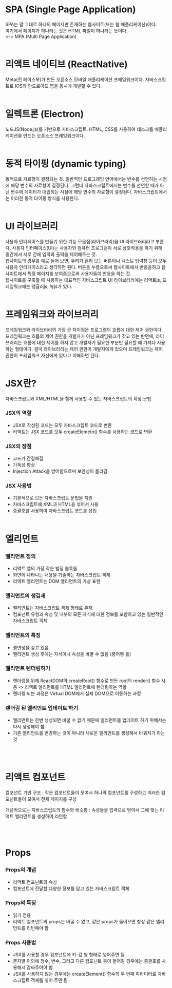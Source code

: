 # SPA (Single Page Application)
SPA는 말 그대로 하나의 페이지만 존재하는 웹사이트(또는 웹 애플리케이션)이다. <br />
여기에서 페이지가 하나라는 것은 HTML 파일이 하나라는 뜻이다. <br />
<-> MPA (Multi Page Application) <br /><br />

# 리액트 네이티브 (ReactNative)
Meta(전 페이스북)가 만든 오픈소스 모바일 애플리케이션 프레임워크이다. 자바스크립트로 IOS와 안드로이드 앱을 동시에 개발할 수 있다. <br /><br />

# 일렉트론 (Electron)
노드JS(Node.js)를 기반으로 자바스크립트, HTML, CSS를 사용하여 데스크톱 애플리케이션을 만드는 오픈소스 프레임워크이다. <br /><br />

# 동적 타이핑 (dynamic typing)
동적으로 자료형이 결정되는 것. 일반적인 프로그래밍 언어에서는 변수를 선언하는 시점에 해당 변수의 자료형이 결정된다. 그런데 자바스크립트에서는 변수를 선언할 때가 아닌 변수에 데이터가 대입되는 시점에 해당 변수의 자료형이 결정된다. 자바스크립트에서는 이러한 동적 타이핑 방식을 사용한다. <br /><br />

# UI 라이브러리
사용자 인터페이스를 만들기 위한 기능 모읍집(라이브러리)을 UI 라이브러리라고 부른다. 사용자 인터페이스(UI)는 사용자와 컴퓨터 프로그램이 서로 상호작용을 하기 위해 중간에서 서로 간에 입력과 출력을 제어해주는 것. <br /> 
웹사이트의 경우를 예로 들어 보면, 우리가 흔히 보는 버튼이나 텍스트 입력창 등이 모두 사용자 인터페이스라고 생각하면 된다. 버튼을 누름으로써 웹사이트에서 반응을하고 웹사이트에서 특정 페이지를 보여줌으로써 사용자들이 반응을 하는 것. <br />
웹사이트를 구축할 때 사용하는 대표적인 자바스크립트 UI 라이브러리에는 리액트js, 프레임워크에는 앵귤러js, 뷰js가 있다. <br /><br />

# 프레임워크와 라이브러리
프레임워크와 라이브러리의 가장 큰 차이점은 프로그램의 흐름에 대한 제어 권한이다. 프레임워크는 흐름의 제어 권한을 개발자가 아닌 프레임워크가 갖고 있는 반면에, 라이브러리는 흐름에 대한 제어를 하지 않고 개발자가 필요한 부분만 필요할 때 가져다 사용하는 형태이다. 결국 라이브러리는 제어 권한이 개발자에게 있으며 프레임워크는 제어 권한이 프레임워크 자신에게 있다고 이해하면 된다.<br /><br />

# JSX란?

자바스크립트와 XML/HTML을 함께 사용할 수 있는 자바스크립트의 확장 문법

### JSX의 역할
- JSX로 작성된 코드는 모두 자바스크립트 코드로 변환
- 리액트는 JSX 코드를 모두 createElemetn() 함수를 사용하는 코드로 변환

### JSX의 장점
- 코드가 간결해짐
- 가독성 향상
- Injection Attack을 방어함으로써 보안성이 올라감

### JSX 사용법
- 기본적으로 모든 자바스크립트 문법을 지원
- 자바스크립트에 XML과 HTML을 섞어서 사용
- 중괄호를 사용하여 자바스크립트 코드를 삽입
<br><br>

# 엘리먼트

### 엘리먼트 정의
- 리액트 앱의 가장 작은 빌딩 블록들 
- 화면에 나타나는 내용을 기술하는 자바스크립트 객체
- 리액트 엘리먼트는 DOM 엘리먼트의 가상 표현

### 엘리먼트의 생김새
- 엘리먼트는 자바스크립트 객체 형태로 존재
- 컴포넌트 유형과 속성 및 내부의 모든 자식에 대한 정보를 포함하고 있는 일반적인 자바스크립트 객체

### 엘리먼트의 특징
- 불변성을 갖고 있음
- 엘리먼트 생성 후에는 자식이나 속성을 바꿀 수 없음 (붕어빵 틀)

### 엘리먼트 렌더링하기
- 렌더링을 위해 ReactDOM의 createRoot() 함수로 만든 root의 render() 함수 사용 -> 리액트 엘리먼트를 HTML 엘리먼트에 렌더링하는 역할
- 렌더링 되는 과정은 Virtual DOM에서 실제 DOM으로 이동하는 과정

### 렌더링 된 엘리먼트 업데이트 하기
- 엘리먼트는 한번 생성되면 바꿀 수 없기 때문에 엘리먼트를 업데이트 하기 위해서는 다시 생성해야 함
- 기존 엘리먼트를 변경하는 것이 아니라 새로운 엘리먼트를 생성해서 바꿔치기 하는 것

<br><br>

# 리액트 컴포넌트
컴포넌트 기반 구조 : 작은 컴포넌트들이 모여서 하나의 컴포넌트를 구성하고 이러한 컴포넌트들이 모여서 전체 페이지를 구성

개념적으로는 자바스크립트의 함수와 비슷함 : 속성들을 입력으로 받아서 그에 맞는 리액트 엘리먼트를 생성하여 리턴함

<br><br>

# Props

### Props의 개념
- 리액트 컴포넌트의 속성
- 컴포넌트에 전달할 다양한 정보를 담고 있는 자바스크립트 객체

### Props의 특징
- 읽기 전용
- 리액트 컴포넌트의 props는 바꿀 수 없고, 같은 props가 들어오면 항상 같은 엘리먼트를 리턴해야 함

### Props 사용법
- JSX를 사용할 경우 컴포넌트에 키-값 쌍 형태로 넣어주면 됨
- 문자열 이외에 정수, 변수, 그리고 다른 컴포넌트 등이 들어갈 경우에는 중괄호를 사용해서 감싸주어야 함
- JSX를 사용하지 않는 경우에는 createElement() 함수의 두 번째 파라미터로 자바스크립트 객체를 넣어 주면 됨
